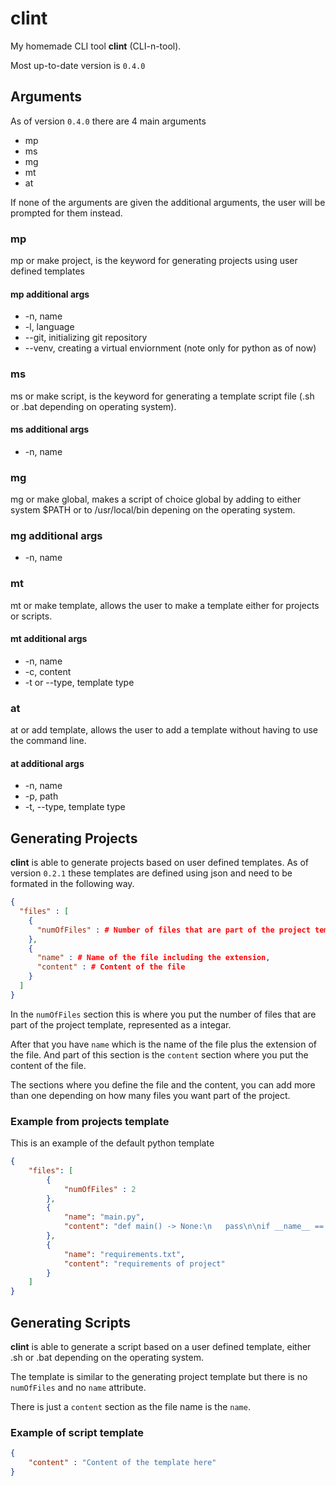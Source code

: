 # clint
My homemade CLI tool **clint** (CLI-n-tool).

Most up-to-date version is `0.4.0`

## Arguments
As of version `0.4.0` there are 4 main arguments
*  mp
*  ms
*  mg
*  mt
*  at

If none of the arguments are given the additional arguments, the user will be prompted for them instead.

### mp
mp or make project, is the keyword for generating projects using user defined templates

#### mp additional args
*  -n, name
*  -l, language
*  --git, initializing git repository
*  --venv, creating a virtual enviornment (note only for python as of now)


### ms
ms or make script, is the keyword for generating a template script file (.sh or .bat depending on operating system).

#### ms additional args
* -n, name

### mg
mg or make global, makes a script of choice global by adding to either system $PATH or to /usr/local/bin depening on the operating system.

### mg additional args
* -n, name
  
### mt
mt or make template, allows the user to make a template either for projects or scripts.

#### mt additional args
* -n, name
* -c, content
* -t or --type, template type

### at
at or add template, allows the user to add a template without having to use the command line.

#### at additional args
* -n, name
* -p, path
* -t, --type, template type

## Generating Projects
**clint** is able to generate projects based on user defined templates. As of version `0.2.1` these templates are defined using json and need to be formated in the following way.

~~~json
{
  "files" : [
    {
      "numOfFiles" : # Number of files that are part of the project template
    },
    {
      "name" : # Name of the file including the extension,
      "content" : # Content of the file
    }
  ]
}
~~~

In the `numOfFiles` section this is where you put the number of files that are part of the project template, represented as a integar.

After that you have `name` which is the name of the file plus the extension of the file. And part of this section is the `content` section where you put the content of the file.

The sections where you define the file and the content, you can add more than one depending on how many files you want part of the project.


### Example from projects template
This is an example of the default python template
~~~json
{
    "files": [
        {
            "numOfFiles" : 2
        },
        {
            "name": "main.py",
            "content": "def main() -> None:\n   pass\n\nif __name__ == '__main__':\n    main()"
        },
        {
            "name": "requirements.txt",
            "content": "requirements of project"
        }
    ]
}
~~~

## Generating Scripts
**clint** is able to generate a script based on a user defined template, either .sh or .bat depending on the operating system.

The template is similar to the generating project template but there is no `numOfFiles` and no `name` attribute.

There is just a `content` section as the file name is the `name`.

### Example of script template

~~~json
{
    "content" : "Content of the template here"
}
~~~